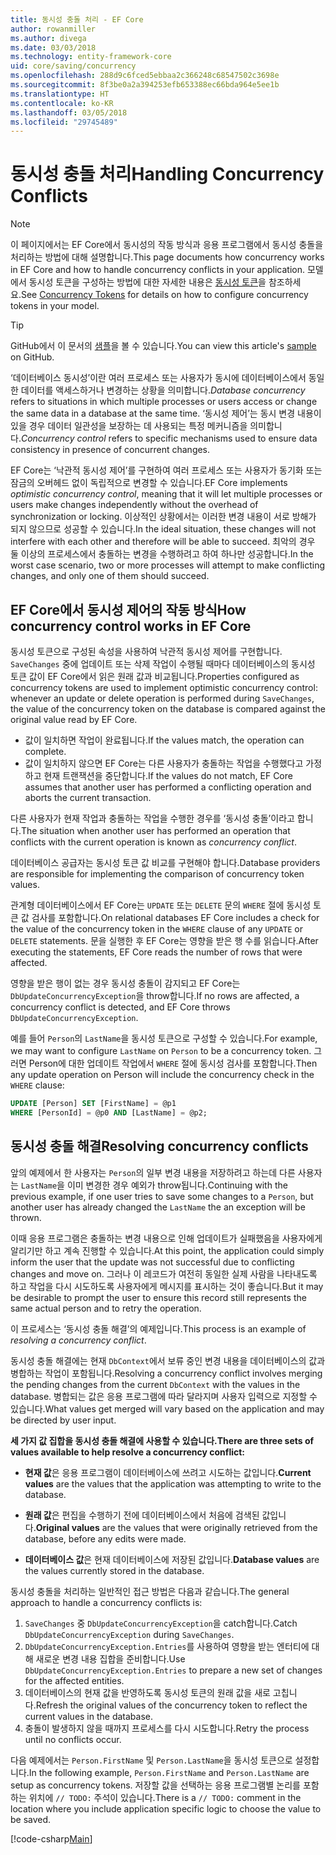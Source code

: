 ```yaml
---
title: 동시성 충돌 처리 - EF Core
author: rowanmiller
ms.author: divega
ms.date: 03/03/2018
ms.technology: entity-framework-core
uid: core/saving/concurrency
ms.openlocfilehash: 288d9c6fced5ebbaa2c366248c68547502c3698e
ms.sourcegitcommit: 8f3be0a2a394253efb653388ec66bda964e5ee1b
ms.translationtype: HT
ms.contentlocale: ko-KR
ms.lasthandoff: 03/05/2018
ms.locfileid: "29745489"
---
```

# <a name="handling-concurrency-conflicts"></a><span data-ttu-id="2965d-102">동시성 충돌 처리</span><span class="sxs-lookup"><span data-stu-id="2965d-102">Handling Concurrency Conflicts</span></span>

> [!NOTE]
> <span data-ttu-id="2965d-103">이 페이지에서는 EF Core에서 동시성의 작동 방식과 응용 프로그램에서 동시성 충돌을 처리하는 방법에 대해 설명합니다.</span><span class="sxs-lookup"><span data-stu-id="2965d-103">This page documents how concurrency works in EF Core and how to handle concurrency conflicts in your application.</span></span> <span data-ttu-id="2965d-104">모델에서 동시성 토큰을 구성하는 방법에 대한 자세한 내용은 [동시성 토큰](xref:core/modeling/concurrency)을 참조하세요.</span><span class="sxs-lookup"><span data-stu-id="2965d-104">See [Concurrency Tokens](xref:core/modeling/concurrency) for details on how to configure concurrency tokens in your model.</span></span>

> [!TIP]
> <span data-ttu-id="2965d-105">GitHub에서 이 문서의 [샘플](https://github.com/aspnet/EntityFramework.Docs/tree/master/samples/core/Saving/Saving/Concurrency/)을 볼 수 있습니다.</span><span class="sxs-lookup"><span data-stu-id="2965d-105">You can view this article's [sample](https://github.com/aspnet/EntityFramework.Docs/tree/master/samples/core/Saving/Saving/Concurrency/) on GitHub.</span></span>

<span data-ttu-id="2965d-106">‘데이터베이스 동시성’이란 여러 프로세스 또는 사용자가 동시에 데이터베이스에서 동일한 데이터를 액세스하거나 변경하는 상황을 의미합니다.</span><span class="sxs-lookup"><span data-stu-id="2965d-106">_Database concurrency_ refers to situations in which multiple processes or users access or change the same data in a database at the same time.</span></span> <span data-ttu-id="2965d-107">‘동시성 제어’는 동시 변경 내용이 있을 경우 데이터 일관성을 보장하는 데 사용되는 특정 메커니즘을 의미합니다.</span><span class="sxs-lookup"><span data-stu-id="2965d-107">_Concurrency control_ refers to specific mechanisms used to ensure data consistency in presence of concurrent changes.</span></span>

<span data-ttu-id="2965d-108">EF Core는 ‘낙관적 동시성 제어’를 구현하여 여러 프로세스 또는 사용자가 동기화 또는 잠금의 오버헤드 없이 독립적으로 변경할 수 있습니다.</span><span class="sxs-lookup"><span data-stu-id="2965d-108">EF Core implements _optimistic concurrency control_, meaning that it will let multiple processes or users make changes independently without the overhead of synchronization or locking.</span></span> <span data-ttu-id="2965d-109">이상적인 상황에서는 이러한 변경 내용이 서로 방해가 되지 않으므로 성공할 수 있습니다.</span><span class="sxs-lookup"><span data-stu-id="2965d-109">In the ideal situation, these changes will not interfere with each other and therefore will be able to succeed.</span></span> <span data-ttu-id="2965d-110">최악의 경우 둘 이상의 프로세스에서 충돌하는 변경을 수행하려고 하여 하나만 성공합니다.</span><span class="sxs-lookup"><span data-stu-id="2965d-110">In the worst case scenario, two or more processes will attempt to make conflicting changes, and only one of them should succeed.</span></span>

## <a name="how-concurrency-control-works-in-ef-core"></a><span data-ttu-id="2965d-111">EF Core에서 동시성 제어의 작동 방식</span><span class="sxs-lookup"><span data-stu-id="2965d-111">How concurrency control works in EF Core</span></span>

<span data-ttu-id="2965d-112">동시성 토큰으로 구성된 속성을 사용하여 낙관적 동시성 제어를 구현합니다. `SaveChanges` 중에 업데이트 또는 삭제 작업이 수행될 때마다 데이터베이스의 동시성 토큰 값이 EF Core에서 읽은 원래 값과 비교됩니다.</span><span class="sxs-lookup"><span data-stu-id="2965d-112">Properties configured as concurrency tokens are used to implement optimistic concurrency control: whenever an update or delete operation is performed during `SaveChanges`, the value of the concurrency token on the database is compared against the original value read by EF Core.</span></span>

- <span data-ttu-id="2965d-113">값이 일치하면 작업이 완료됩니다.</span><span class="sxs-lookup"><span data-stu-id="2965d-113">If the values match, the operation can complete.</span></span>
- <span data-ttu-id="2965d-114">값이 일치하지 않으면 EF Core는 다른 사용자가 충돌하는 작업을 수행했다고 가정하고 현재 트랜잭션을 중단합니다.</span><span class="sxs-lookup"><span data-stu-id="2965d-114">If the values do not match, EF Core assumes that another user has performed a conflicting operation and aborts the current transaction.</span></span>

<span data-ttu-id="2965d-115">다른 사용자가 현재 작업과 충돌하는 작업을 수행한 경우를 ‘동시성 충돌’이라고 합니다.</span><span class="sxs-lookup"><span data-stu-id="2965d-115">The situation when another user has performed an operation that conflicts with the current operation is known as _concurrency conflict_.</span></span>

<span data-ttu-id="2965d-116">데이터베이스 공급자는 동시성 토큰 값 비교를 구현해야 합니다.</span><span class="sxs-lookup"><span data-stu-id="2965d-116">Database providers are responsible for implementing the comparison of concurrency token values.</span></span>

<span data-ttu-id="2965d-117">관계형 데이터베이스에서 EF Core는 `UPDATE` 또는 `DELETE` 문의 `WHERE` 절에 동시성 토큰 값 검사를 포함합니다.</span><span class="sxs-lookup"><span data-stu-id="2965d-117">On relational databases EF Core includes a check for the value of the concurrency token in the `WHERE` clause of any `UPDATE` or `DELETE` statements.</span></span> <span data-ttu-id="2965d-118">문을 실행한 후 EF Core는 영향을 받은 행 수를 읽습니다.</span><span class="sxs-lookup"><span data-stu-id="2965d-118">After executing the statements, EF Core reads the number of rows that were affected.</span></span>

<span data-ttu-id="2965d-119">영향을 받은 행이 없는 경우 동시성 충돌이 감지되고 EF Core는 `DbUpdateConcurrencyException`을 throw합니다.</span><span class="sxs-lookup"><span data-stu-id="2965d-119">If no rows are affected, a concurrency conflict is detected, and EF Core throws `DbUpdateConcurrencyException`.</span></span>

<span data-ttu-id="2965d-120">예를 들어 `Person`의 `LastName`을 동시성 토큰으로 구성할 수 있습니다.</span><span class="sxs-lookup"><span data-stu-id="2965d-120">For example, we may want to configure `LastName` on `Person` to be a concurrency token.</span></span> <span data-ttu-id="2965d-121">그러면 Person에 대한 업데이트 작업에서 `WHERE` 절에 동시성 검사를 포함합니다.</span><span class="sxs-lookup"><span data-stu-id="2965d-121">Then any update operation on Person will include the concurrency check in the `WHERE` clause:</span></span>

``` sql
UPDATE [Person] SET [FirstName] = @p1
WHERE [PersonId] = @p0 AND [LastName] = @p2;
```

## <a name="resolving-concurrency-conflicts"></a><span data-ttu-id="2965d-122">동시성 충돌 해결</span><span class="sxs-lookup"><span data-stu-id="2965d-122">Resolving concurrency conflicts</span></span>

<span data-ttu-id="2965d-123">앞의 예제에서 한 사용자는 `Person`의 일부 변경 내용을 저장하려고 하는데 다른 사용자는 `LastName`을 이미 변경한 경우 예외가 throw됩니다.</span><span class="sxs-lookup"><span data-stu-id="2965d-123">Continuing with the previous example, if one user tries to save some changes to a `Person`, but another user has already changed the `LastName` the an exception will be thrown.</span></span>

<span data-ttu-id="2965d-124">이때 응용 프로그램은 충돌하는 변경 내용으로 인해 업데이트가 실패했음을 사용자에게 알리기만 하고 계속 진행할 수 있습니다.</span><span class="sxs-lookup"><span data-stu-id="2965d-124">At this point, the application could simply inform the user that the update was not successful due to conflicting changes and move on.</span></span> <span data-ttu-id="2965d-125">그러나 이 레코드가 여전히 동일한 실제 사람을 나타내도록 하고 작업을 다시 시도하도록 사용자에게 메시지를 표시하는 것이 좋습니다.</span><span class="sxs-lookup"><span data-stu-id="2965d-125">But it may be desirable to prompt the user to ensure this record still represents the same actual person and to retry the operation.</span></span>

<span data-ttu-id="2965d-126">이 프로세스는 ‘동시성 충돌 해결’의 예제입니다.</span><span class="sxs-lookup"><span data-stu-id="2965d-126">This process is an example of _resolving a concurrency conflict_.</span></span>

<span data-ttu-id="2965d-127">동시성 충돌 해결에는 현재 `DbContext`에서 보류 중인 변경 내용을 데이터베이스의 값과 병합하는 작업이 포함됩니다.</span><span class="sxs-lookup"><span data-stu-id="2965d-127">Resolving a concurrency conflict involves merging the pending changes from the current `DbContext` with the values in the database.</span></span> <span data-ttu-id="2965d-128">병합되는 값은 응용 프로그램에 따라 달라지며 사용자 입력으로 지정할 수 있습니다.</span><span class="sxs-lookup"><span data-stu-id="2965d-128">What values get merged will vary based on the application and may be directed by user input.</span></span>

<span data-ttu-id="2965d-129">**세 가지 값 집합을 동시성 충돌 해결에 사용할 수 있습니다.**</span><span class="sxs-lookup"><span data-stu-id="2965d-129">**There are three sets of values available to help resolve a concurrency conflict:**</span></span>

* <span data-ttu-id="2965d-130">**현재 값**은 응용 프로그램이 데이터베이스에 쓰려고 시도하는 값입니다.</span><span class="sxs-lookup"><span data-stu-id="2965d-130">**Current values** are the values that the application was attempting to write to the database.</span></span>

* <span data-ttu-id="2965d-131">**원래 값**은 편집을 수행하기 전에 데이터베이스에서 처음에 검색된 값입니다.</span><span class="sxs-lookup"><span data-stu-id="2965d-131">**Original values** are the values that were originally retrieved from the database, before any edits were made.</span></span>

* <span data-ttu-id="2965d-132">**데이터베이스 값**은 현재 데이터베이스에 저장된 값입니다.</span><span class="sxs-lookup"><span data-stu-id="2965d-132">**Database values** are the values currently stored in the database.</span></span>

<span data-ttu-id="2965d-133">동시성 충돌을 처리하는 일반적인 접근 방법은 다음과 같습니다.</span><span class="sxs-lookup"><span data-stu-id="2965d-133">The general approach to handle a concurrency conflicts is:</span></span>

1. <span data-ttu-id="2965d-134">`SaveChanges` 중 `DbUpdateConcurrencyException`을 catch합니다.</span><span class="sxs-lookup"><span data-stu-id="2965d-134">Catch `DbUpdateConcurrencyException` during `SaveChanges`.</span></span>
2. <span data-ttu-id="2965d-135">`DbUpdateConcurrencyException.Entries`를 사용하여 영향을 받는 엔터티에 대해 새로운 변경 내용 집합을 준비합니다.</span><span class="sxs-lookup"><span data-stu-id="2965d-135">Use `DbUpdateConcurrencyException.Entries` to prepare a new set of changes for the affected entities.</span></span>
3. <span data-ttu-id="2965d-136">데이터베이스의 현재 값을 반영하도록 동시성 토큰의 원래 값을 새로 고칩니다.</span><span class="sxs-lookup"><span data-stu-id="2965d-136">Refresh the original values of the concurrency token to reflect the current values in the database.</span></span>
4. <span data-ttu-id="2965d-137">충돌이 발생하지 않을 때까지 프로세스를 다시 시도합니다.</span><span class="sxs-lookup"><span data-stu-id="2965d-137">Retry the process until no conflicts occur.</span></span>

<span data-ttu-id="2965d-138">다음 예제에서는 `Person.FirstName` 및 `Person.LastName`을 동시성 토큰으로 설정합니다.</span><span class="sxs-lookup"><span data-stu-id="2965d-138">In the following example, `Person.FirstName` and `Person.LastName` are setup as concurrency tokens.</span></span> <span data-ttu-id="2965d-139">저장할 값을 선택하는 응용 프로그램별 논리를 포함하는 위치에 `// TODO:` 주석이 있습니다.</span><span class="sxs-lookup"><span data-stu-id="2965d-139">There is a `// TODO:` comment in the location where you include application specific logic to choose the value to be saved.</span></span>

[!code-csharp[Main](../../../samples/core/Saving/Saving/Concurrency/Sample.cs?name=ConcurrencyHandlingCode&highlight=34-35)]
